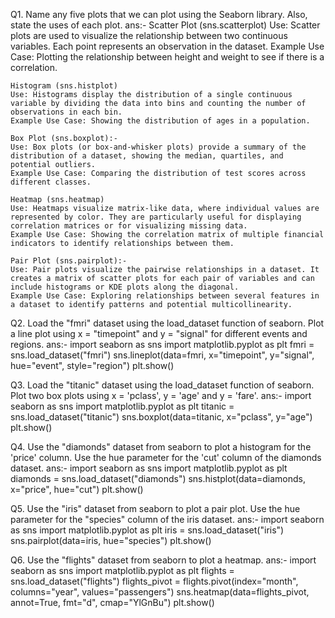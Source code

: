 Q1. Name any five plots that we can plot using the Seaborn library. Also, state the uses of each plot.
ans:- 
    Scatter Plot (sns.scatterplot)
    Use: Scatter plots are used to visualize the relationship between two continuous variables. Each point represents an observation in the dataset.
    Example Use Case: Plotting the relationship between height and weight to see if there is a correlation.

    Histogram (sns.histplot)
    Use: Histograms display the distribution of a single continuous variable by dividing the data into bins and counting the number of observations in each bin.
    Example Use Case: Showing the distribution of ages in a population.

    Box Plot (sns.boxplot):- 
    Use: Box plots (or box-and-whisker plots) provide a summary of the distribution of a dataset, showing the median, quartiles, and potential outliers.
    Example Use Case: Comparing the distribution of test scores across different classes.

    Heatmap (sns.heatmap)
    Use: Heatmaps visualize matrix-like data, where individual values are represented by color. They are particularly useful for displaying correlation matrices or for visualizing missing data.
    Example Use Case: Showing the correlation matrix of multiple financial indicators to identify relationships between them.

    Pair Plot (sns.pairplot):- 
    Use: Pair plots visualize the pairwise relationships in a dataset. It creates a matrix of scatter plots for each pair of variables and can include histograms or KDE plots along the diagonal.
    Example Use Case: Exploring relationships between several features in a dataset to identify patterns and potential multicollinearity.

Q2. Load the "fmri" dataset using the load_dataset function of seaborn. Plot a line plot using x =
    "timepoint" and y = "signal" for different events and regions.
ans:- 
        import seaborn as sns
        import matplotlib.pyplot as plt
        fmri = sns.load_dataset("fmri")
        sns.lineplot(data=fmri, x="timepoint", y="signal", hue="event", style="region")
        plt.show()

Q3. Load the "titanic" dataset using the load_dataset function of seaborn. Plot two box plots using x =
    'pclass', y = 'age' and y = 'fare'.
ans:- 
     import seaborn as sns
     import matplotlib.pyplot as plt
     titanic = sns.load_dataset("titanic")
     sns.boxplot(data=titanic, x="pclass", y="age")
     plt.show()

Q4. Use the "diamonds" dataset from seaborn to plot a histogram for the 'price' column. Use the hue
    parameter for the 'cut' column of the diamonds dataset.
ans:- 
     import seaborn as sns
     import matplotlib.pyplot as plt
     diamonds = sns.load_dataset("diamonds")
     sns.histplot(data=diamonds, x="price", hue="cut")
     plt.show()

Q5. Use the "iris" dataset from seaborn to plot a pair plot. Use the hue parameter for the "species" column
    of the iris dataset.
ans:- 
      import seaborn as sns
      import matplotlib.pyplot as plt
      iris = sns.load_dataset("iris")
      sns.pairplot(data=iris, hue="species")
      plt.show()

Q6. Use the "flights" dataset from seaborn to plot a heatmap.
ans:- 
     import seaborn as sns
     import matplotlib.pyplot as plt
     flights = sns.load_dataset("flights")
     flights_pivot = flights.pivot(index="month", columns="year", values="passengers")
     sns.heatmap(data=flights_pivot, annot=True, fmt="d", cmap="YlGnBu")
     plt.show()